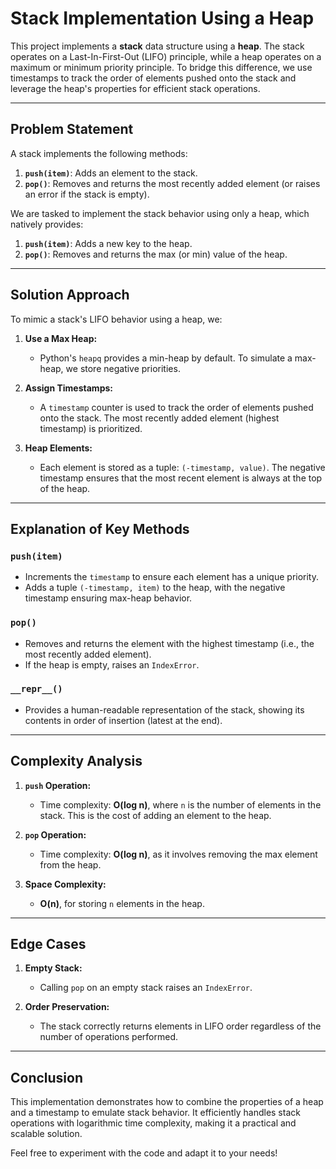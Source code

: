 # Stack Implementation Using a Heap

This project implements a **stack** data structure using a **heap**. The stack operates on a Last-In-First-Out (LIFO) principle, while a heap operates on a maximum or minimum priority principle. To bridge this difference, we use timestamps to track the order of elements pushed onto the stack and leverage the heap's properties for efficient stack operations.

---

## Problem Statement
A stack implements the following methods:

1. **`push(item)`**: Adds an element to the stack.
2. **`pop()`**: Removes and returns the most recently added element (or raises an error if the stack is empty).

We are tasked to implement the stack behavior using only a heap, which natively provides:

1. **`push(item)`**: Adds a new key to the heap.
2. **`pop()`**: Removes and returns the max (or min) value of the heap.

---

## Solution Approach
To mimic a stack's LIFO behavior using a heap, we:

1. **Use a Max Heap:**
   - Python's `heapq` provides a min-heap by default. To simulate a max-heap, we store negative priorities.

2. **Assign Timestamps:**
   - A `timestamp` counter is used to track the order of elements pushed onto the stack. The most recently added element (highest timestamp) is prioritized.

3. **Heap Elements:**
   - Each element is stored as a tuple: `(-timestamp, value)`. The negative timestamp ensures that the most recent element is always at the top of the heap.

---

## Explanation of Key Methods

### `push(item)`
- Increments the `timestamp` to ensure each element has a unique priority.
- Adds a tuple `(-timestamp, item)` to the heap, with the negative timestamp ensuring max-heap behavior.

### `pop()`
- Removes and returns the element with the highest timestamp (i.e., the most recently added element).
- If the heap is empty, raises an `IndexError`.

### `__repr__()`
- Provides a human-readable representation of the stack, showing its contents in order of insertion (latest at the end).

---

## Complexity Analysis

1. **`push` Operation:**
   - Time complexity: **O(log n)**, where `n` is the number of elements in the stack. This is the cost of adding an element to the heap.

2. **`pop` Operation:**
   - Time complexity: **O(log n)**, as it involves removing the max element from the heap.

3. **Space Complexity:**
   - **O(n)**, for storing `n` elements in the heap.

---

## Edge Cases

1. **Empty Stack:**
   - Calling `pop` on an empty stack raises an `IndexError`.

2. **Order Preservation:**
   - The stack correctly returns elements in LIFO order regardless of the number of operations performed.

---

## Conclusion
This implementation demonstrates how to combine the properties of a heap and a timestamp to emulate stack behavior. It efficiently handles stack operations with logarithmic time complexity, making it a practical and scalable solution.

Feel free to experiment with the code and adapt it to your needs!
